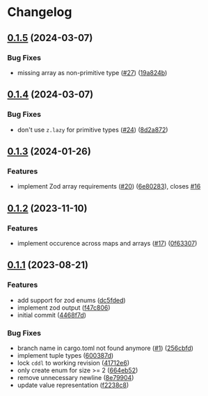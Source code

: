 # Changelog

## [0.1.5](https://github.com/google/cddlconv/compare/cddlconv-v0.1.4...cddlconv-v0.1.5) (2024-03-07)


### Bug Fixes

* missing array as non-primitive type ([#27](https://github.com/google/cddlconv/issues/27)) ([19a824b](https://github.com/google/cddlconv/commit/19a824b775655c197752b856090ca250020cedb0))

## [0.1.4](https://github.com/google/cddlconv/compare/cddlconv-v0.1.3...cddlconv-v0.1.4) (2024-03-07)


### Bug Fixes

* don't use `z.lazy` for primitive types ([#24](https://github.com/google/cddlconv/issues/24)) ([8d2a872](https://github.com/google/cddlconv/commit/8d2a8722b9e76926adb5477288495ef18669f460))

## [0.1.3](https://github.com/google/cddlconv/compare/cddlconv-v0.1.2...cddlconv-v0.1.3) (2024-01-26)


### Features

* implement Zod array requirements ([#20](https://github.com/google/cddlconv/issues/20)) ([6e80283](https://github.com/google/cddlconv/commit/6e80283eb16d51a0e4e971faf624a58ace889399)), closes [#16](https://github.com/google/cddlconv/issues/16)

## [0.1.2](https://github.com/google/cddlconv/compare/cddlconv-v0.1.1...cddlconv-v0.1.2) (2023-11-10)


### Features

* implement occurence across maps and arrays ([#17](https://github.com/google/cddlconv/issues/17)) ([0f63307](https://github.com/google/cddlconv/commit/0f633076882278737001e0211b48d9b75d3869d7))

## [0.1.1](https://github.com/google/cddlconv/compare/cddlconv-v0.1.0...cddlconv-v0.1.1) (2023-08-21)


### Features

* add support for zod enums ([dc5fded](https://github.com/google/cddlconv/commit/dc5fded8ba4235959854170d2c7ac34fe2274df9))
* implement zod output ([f47c806](https://github.com/google/cddlconv/commit/f47c8066ac06ae4d2f443631b6c9c29448cb2d90))
* initial commit ([4468f7d](https://github.com/google/cddlconv/commit/4468f7dc13d96a80a2f9294fffb40d20b428bbca))


### Bug Fixes

* branch name in cargo.toml not found anymore ([#1](https://github.com/google/cddlconv/issues/1)) ([256cbfd](https://github.com/google/cddlconv/commit/256cbfd269115323247d4fb3c8624756140a7799))
* implement tuple types ([600387d](https://github.com/google/cddlconv/commit/600387de89bc8b79352db32527f866e854246907))
* lock `cddl` to working revision ([41712e6](https://github.com/google/cddlconv/commit/41712e62868cfb9226c0f6925a75935d24be101a))
* only create enum for size &gt;= 2 ([664eb52](https://github.com/google/cddlconv/commit/664eb52860ed10c950d0a84fad7b3571d9413125))
* remove unnecessary newline ([8e79904](https://github.com/google/cddlconv/commit/8e79904177fe6652ffdddac0a51dc837ece46a04))
* update value representation ([f2238c8](https://github.com/google/cddlconv/commit/f2238c85f61afc48140b75e3debbd82c8d607f0f))
